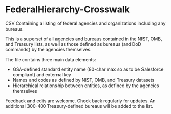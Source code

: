 # FederalHierarchy-Crosswalk
CSV Containing a listing of federal agencies and organizations including any bureaus.

This is a superset of all agencies and bureaus contained in the NIST, OMB, and Treasury lists, as well as those defined as bureaus (and DoD commands) by the agencies themselves.

The file contains three main data elements:
* GSA-defined standard entity name (80-char max so as to be Salesforce compliant) and external key
* Names and codes as defined by NIST, OMB, and Treasury datasets
* Hierarchical relationship between entities, as defined by the agencies themselves

Feedback and edits are welcome. Check back regularly for updates. An additional 300-400 Treasury-defined bureaus will be added to the list.
